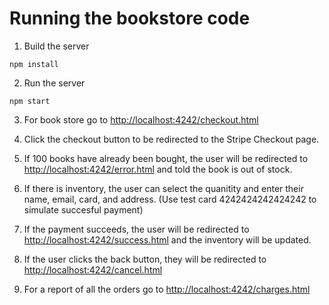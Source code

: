 # Running the bookstore code

1. Build the server

~~~
npm install
~~~

2. Run the server

~~~
npm start
~~~

3. For book store go to [http://localhost:4242/checkout.html](http://localhost:4242/checkout.html)

4. Click the checkout button to be redirected to the Stripe Checkout page.

5. If 100 books have already been bought, the user will be redirected to [http://localhost:4242/error.html](http://localhost:4242/error.html) and told the book is out of stock.

6. If there is inventory, the user can select the quanitity and enter their name, email, card, and address. (Use test card 4242424242424242 to simulate succesful payment)

7. If the payment succeeds, the user will be redirected to [http://localhost:4242/success.html](http://localhost:4242/success.html) and the inventory will be updated.

8. If the user clicks the back button, they will be redirected to [http://localhost:4242/cancel.html](http://localhost:4242/cancel.html)

9. For a report of all the orders go to [http://localhost:4242/charges.html](http://localhost:4242/charges.html)

